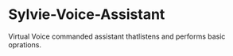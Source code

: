 # Sylvie-Voice-Assistant
Virtual Voice commanded assistant thatlistens and performs basic oprations.
